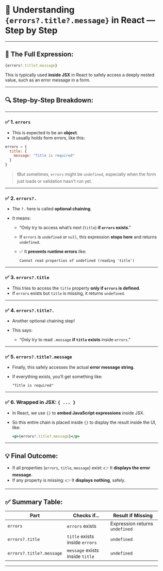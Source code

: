 
# 🧠 Understanding `{errors?.title?.message}` in React — Step by Step

---

## 🧾 The Full Expression:

```jsx
{errors?.title?.message}
```

This is typically used **inside JSX** in React to safely access a deeply nested value, such as an error message in a form.

---

## 🔍 Step-by-Step Breakdown:

---

### ✅ 1. `errors`

* This is expected to be an **object**.
* It usually holds form errors, like this:

```js
errors = {
  title: {
    message: "Title is required"
  }
}
```

> ❗But sometimes, `errors` might be `undefined`, especially when the form just loads or validation hasn't run yet.

---

### ✅ 2. `errors?.`

* The `?.` here is called **optional chaining**.
* It means:

  * “Only try to access what’s next (`title`) **if `errors` exists**.”
  * If `errors` is `undefined` or `null`, this expression **stops here** and returns `undefined`.
  * ✅ It **prevents runtime errors** like:

    ```
    Cannot read properties of undefined (reading 'title')
    ```

---

### ✅ 3. `errors?.title`

* This tries to access the `title` property **only if `errors` is defined**.
* If `errors` exists but `title` is missing, it returns `undefined`.

---

### ✅ 4. `errors?.title?.`

* Another optional chaining step!
* This says:

  * “Only try to read `.message` **if `title` exists** inside `errors`.”

---

### ✅ 5. `errors?.title?.message`

* Finally, this safely accesses the actual **error message string**.
* If everything exists, you’ll get something like:

  ```
  "Title is required"
  ```

---

### ✅ 6. Wrapped in JSX: `{ ... }`

* In React, we use `{}` to **embed JavaScript expressions** inside JSX.
* So this entire chain is placed inside `{}` to display the result inside the UI, like:

  ```jsx
  <p>{errors?.title?.message}</p>
  ```

---

## 💡 Final Outcome:

* If all properties (`errors`, `title`, `message`) exist:
  👉 It **displays the error message**.
* If any property is missing:
  👉 It **displays nothing**, safely.

---

## ✅ Summary Table:

| Part                     | Checks if...                    | Result if Missing              |
| ------------------------ | ------------------------------- | ------------------------------ |
| `errors`                 | `errors` exists                 | Expression returns `undefined` |
| `errors?.title`          | `title` exists inside `errors`  | `undefined`                    |
| `errors?.title?.message` | `message` exists inside `title` | `undefined`                    |

---